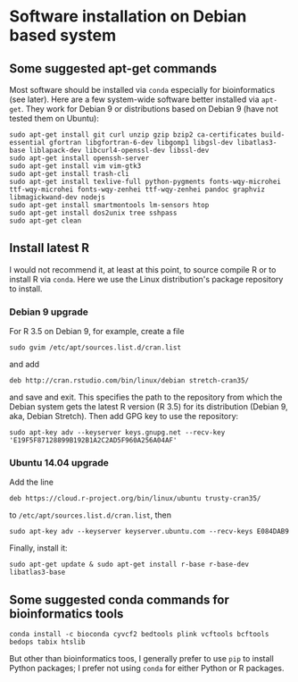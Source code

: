 # Software installation on Debian based system

## Some suggested apt-get commands

Most software should be installed via `conda` especially for bioinformatics (see later). 
Here are a few system-wide software better installed via `apt-get`. 
They work for Debian 9 or distributions based on Debian 9 (have not tested them on Ubuntu):

```
sudo apt-get install git curl unzip gzip bzip2 ca-certificates build-essential gfortran libgfortran-6-dev libgomp1 libgsl-dev libatlas3-base liblapack-dev libcurl4-openssl-dev libssl-dev
sudo apt-get install openssh-server
sudo apt-get install vim vim-gtk3
sudo apt-get install trash-cli
sudo apt-get install texlive-full python-pygments fonts-wqy-microhei ttf-wqy-microhei fonts-wqy-zenhei ttf-wqy-zenhei pandoc graphviz libmagickwand-dev nodejs
sudo apt-get install smartmontools lm-sensors htop
sudo apt-get install dos2unix tree sshpass
sudo apt-get clean
```

## Install latest R
I would not recommend it, at least at this point, to source compile R or to install R via `conda`.
Here we use the Linux distribution's package repository to install. 

### Debian 9 upgrade

For R 3.5 on Debian 9, for example, create a file

```
sudo gvim /etc/apt/sources.list.d/cran.list
```

and add

```
deb http://cran.rstudio.com/bin/linux/debian stretch-cran35/
```

and save and exit. This specifies the path to the repository from which the Debian system gets the
latest R version (R 3.5) for its distribution (Debian 9, aka, Debian Stretch). Then add GPG key to
use the repository:

```
sudo apt-key adv --keyserver keys.gnupg.net --recv-key 'E19F5F87128899B192B1A2C2AD5F960A256A04AF'
```

### Ubuntu 14.04 upgrade

Add the line
```
deb https://cloud.r-project.org/bin/linux/ubuntu trusty-cran35/
```
to `/etc/apt/sources.list.d/cran.list`, then
```
sudo apt-key adv --keyserver keyserver.ubuntu.com --recv-keys E084DAB9 
```

Finally, install it:

```
sudo apt-get update & sudo apt-get install r-base r-base-dev libatlas3-base
```

## Some suggested conda commands for bioinformatics tools

```
conda install -c bioconda cyvcf2 bedtools plink vcftools bcftools bedops tabix htslib
```

But other than bioinformatics toos, I generally prefer to use `pip` to install Python packages; I prefer not using `conda` for either Python or R packages.